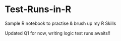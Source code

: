 # Test-Runs-in-R
Sample R notebook to practise &amp;  brush up my R Skills

Updated Q1 for now, writing logic test runs awaits!!
